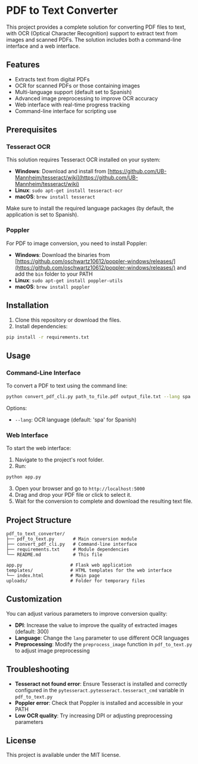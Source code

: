 # PDF to Text Converter

This project provides a complete solution for converting PDF files to text, with OCR (Optical Character Recognition) support to extract text from images and scanned PDFs. The solution includes both a command-line interface and a web interface.

## Features

- Extracts text from digital PDFs
- OCR for scanned PDFs or those containing images
- Multi-language support (default set to Spanish)
- Advanced image preprocessing to improve OCR accuracy
- Web interface with real-time progress tracking
- Command-line interface for scripting use

## Prerequisites

### Tesseract OCR

This solution requires Tesseract OCR installed on your system:

- **Windows**: Download and install from [https://github.com/UB-Mannheim/tesseract/wiki](https://github.com/UB-Mannheim/tesseract/wiki)
- **Linux**: `sudo apt-get install tesseract-ocr`
- **macOS**: `brew install tesseract`

Make sure to install the required language packages (by default, the application is set to Spanish).

### Poppler

For PDF to image conversion, you need to install Poppler:

- **Windows**: Download the binaries from [https://github.com/oschwartz10612/poppler-windows/releases/](https://github.com/oschwartz10612/poppler-windows/releases/) and add the `bin` folder to your PATH
- **Linux**: `sudo apt-get install poppler-utils`
- **macOS**: `brew install poppler`

## Installation

1. Clone this repository or download the files.
2. Install dependencies:

```bash
pip install -r requirements.txt
```

## Usage

### Command-Line Interface

To convert a PDF to text using the command line:

```bash
python convert_pdf_cli.py path_to_file.pdf output_file.txt --lang spa
```

Options:
- `--lang`: OCR language (default: 'spa' for Spanish)

### Web Interface

To start the web interface:

1. Navigate to the project's root folder.
2. Run:

```bash
python app.py
```

3. Open your browser and go to `http://localhost:5000`
4. Drag and drop your PDF file or click to select it.
5. Wait for the conversion to complete and download the resulting text file.

## Project Structure

```
pdf_to_text_converter/
├── pdf_to_text.py       # Main conversion module
├── convert_pdf_cli.py   # Command-line interface
├── requirements.txt     # Module dependencies
└── README.md            # This file

app.py                  # Flask web application
templates/              # HTML templates for the web interface
└── index.html          # Main page
uploads/                # Folder for temporary files
```

## Customization

You can adjust various parameters to improve conversion quality:

- **DPI**: Increase the value to improve the quality of extracted images (default: 300)
- **Language**: Change the `lang` parameter to use different OCR languages
- **Preprocessing**: Modify the `preprocess_image` function in `pdf_to_text.py` to adjust image preprocessing

## Troubleshooting

- **Tesseract not found error**: Ensure Tesseract is installed and correctly configured in the `pytesseract.pytesseract.tesseract_cmd` variable in `pdf_to_text.py`
- **Poppler error**: Check that Poppler is installed and accessible in your PATH
- **Low OCR quality**: Try increasing DPI or adjusting preprocessing parameters

## License

This project is available under the MIT license.